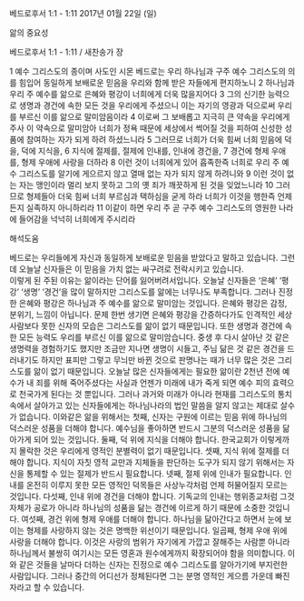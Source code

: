 베드로후서 1:1 - 1:11 
2017년 01월 22일 (일)

앎의 중요성



베드로후서 1:1 - 1:11 / 새찬송가  장


1 예수 그리스도의 종이며 사도인 시몬 베드로는 우리 하나님과 구주 예수 그리스도의 의를 힘입어 동일하게 보배로운 믿음을 우리와 함께 받은 자들에게 편지하노니 2 하나님과 우리 주 예수를 앎으로 은혜와 평강이 너희에게 더욱 많을지어다 3 그의 신기한 능력으로 생명과 경건에 속한 모든 것을 우리에게 주셨으니 이는 자기의 영광과 덕으로써 우리를 부르신 이를 앎으로 말미암음이라 4 이로써 그 보배롭고 지극히 큰 약속을 우리에게 주사 이 약속으로 말미암아 너희가 정욕 때문에 세상에서 썩어질 것을 피하여 신성한 성품에 참여하는 자가 되게 하려 하셨느니라 5 그러므로 너희가 더욱 힘써 너희 믿음에 덕을, 덕에 지식을, 6 지식에 절제를, 절제에 인내를, 인내에 경건을, 7 경건에 형제 우애를, 형제 우애에 사랑을 더하라 8 이런 것이 너희에게 있어 흡족한즉 너희로 우리 주 예수 그리스도를 알기에 게으르지 않고 열매 없는 자가 되지 않게 하려니와 9 이런 것이 없는 자는 맹인이라 멀리 보지 못하고 그의 옛 죄가 깨끗하게 된 것을 잊었느니라 10 그러므로 형제들아 더욱 힘써 너희 부르심과 택하심을 굳게 하라 너희가 이것을 행한즉 언제든지 실족하지 아니하리라 11 이같이 하면 우리 주 곧 구주 예수 그리스도의 영원한 나라에 들어감을 넉넉히 너희에게 주시리라

해석도움





베드로는 우리들에게 자신과 동일하게 보배로운 믿음을 받았다고 말하고 있습니다.
그런데 오늘날 신자들은 이 믿음을 가치 없는 싸구려로 전락시키고 있습니다.  
이렇게 된 주된 이유는 앎이라는 단어를 잃어버려서입니다. 
오늘날 신자들은 ‘은혜’ ‘평강’ ‘생명’ ‘경건’을 많이 말하지만 그리스도를 앎에는 너무나도 부족합니다. 그러나 진정한 은혜와 평강은 하나님과 주 예수를 앎으로 말미암는 것입니다. 은혜와 평강은 감정, 분위기, 느낌이 아닙니다. 문제 한번 생기면 은혜와 평강을 간증하다가도 인격적인 세상 사람보다 못한 신자의 모습은 그리스도를 앎이 없기 때문입니다. 또한 생명과 경건에 속한 모든 능력도 우리를 부르신 이를 앎으로 말미암습니다. 중생 후 다시 살아난 것 같은 생명력을 경험하기도 했지만 조금만 지나면 생명이 시들고, 주님 닮은 것 같은 경건을 드러내기도 하지만 표피만 그렇고 무늬만 바뀐 것으로 판명나는 때가 너무 많은 것은 그리스도를 앎이 없기 때문입니다. 
오늘날 많은 신자들에게는 필요한 앎이란 2천년 전에 예수가 내 죄를 위해 죽어주셨다는 사실과 언젠가 미래에 내가 죽게 되면 예수 피의 효력으로 천국가게 된다는 것 뿐입니다. 
그러나 과거와 미래가 아니라 현재를 그리스도의 통치속에서 살아가고 있는 신자들에게는 하나님나라의 법인 말씀을 알지 않고는 제대로 살수가 없습니다. 
이와같은 앎을 위해서는 
첫째, 신자는 구원에 이르는 믿음 위에 하나님의 덕스러운 성품을 더해야 합니다. 
예수님을 좋아하면 반드시 그분의 덕스러운 성품을 닮아가게 되어 있는 것입니다.
둘째, 덕 위에 지식을 더해야 합니다. 한국교회가 이렇게까지 몰락한 것은 우리에게 영적인 분별력이 없기 때문입니다. 셋째, 지식 위에 절제를 더해야 합니다. 지식이 자칫 영적 교만과 지체들을 판단하는 도구가 되지 않기 위해서는 자신을 통제할 수 있는 절제가 반드시 필요합니다. 
넷째, 절제 위에 인내가 필요합니다. 인내를 온전히 이루지 못한 모든 영적인 덕목들은 사상누각처럼 언제 허물어질지 모르는 것입니다. 
다섯째, 인내 위에 경건을 더해야 합니다. 기독교의 인내는 행위종교처럼 그것 자체가 공로가 아니라 하나님의 성품을 닮는 경건에 이르게 하기 때문에 소중한 것입니다. 여섯째, 경건 위에 형제 우애를 더해야 합니다. 하나님을 닮아간다고 하면서 눈에 보이는 형제를 사랑하지 않는 것은 명백한 위선이기 때문입니다. 
일곱째, 형제 우애 위에 사랑을 더해야 합니다. 이것은 사랑의 범위가 자기에게 가깝고 잘해주는 사람뿐 아니라 하나님께서 불쌍히 여기시는 모든 영혼과 원수에게까지 확장되어야 함을 의미합니다. 이와 같은 것들을 날마다 더하는 신자는 진정으로 예수 그리스도를 알아가기에 부지런한 사람입니다. 그러나 중간의 어디선가 정체된다면 그는 분명 영적인 게으름 가운데 빠진 자라고 할 수 있습니다.